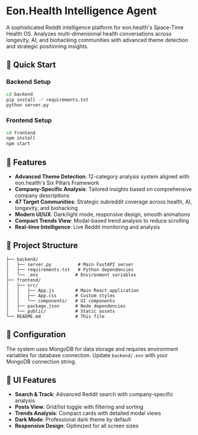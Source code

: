 # Eon.Health Intelligence Agent

A sophisticated Reddit intelligence platform for eon.health's Space-Time Health OS. Analyzes multi-dimensional health conversations across longevity, AI, and biohacking communities with advanced theme detection and strategic positioning insights.

## 🚀 Quick Start

### Backend Setup
```bash
cd backend
pip install -r requirements.txt
python server.py
```

### Frontend Setup
```bash
cd frontend
npm install
npm start
```

## 🎯 Features

- **Advanced Theme Detection**: 12-category analysis system aligned with eon.health's Six Pillars Framework
- **Company-Specific Analysis**: Tailored insights based on comprehensive company descriptions
- **47 Target Communities**: Strategic subreddit coverage across health, AI, longevity, and biohacking
- **Modern UI/UX**: Dark/light mode, responsive design, smooth animations
- **Compact Trends View**: Modal-based trend analysis to reduce scrolling
- **Real-time Intelligence**: Live Reddit monitoring and analysis

## 📁 Project Structure

```
├── backend/
│   ├── server.py          # Main FastAPI server
│   ├── requirements.txt   # Python dependencies
│   └── .env              # Environment variables
├── frontend/
│   ├── src/
│   │   ├── App.js        # Main React application
│   │   ├── App.css       # Custom styles
│   │   └── components/   # UI components
│   ├── package.json      # Node dependencies
│   └── public/           # Static assets
└── README.md             # This file
```

## 🔧 Configuration

The system uses MongoDB for data storage and requires environment variables for database connection. Update `backend/.env` with your MongoDB connection string.

## 🎨 UI Features

- **Search & Track**: Advanced Reddit search with company-specific analysis
- **Posts View**: Grid/list toggle with filtering and sorting
- **Trends Analysis**: Compact cards with detailed modal views
- **Dark Mode**: Professional dark theme by default
- **Responsive Design**: Optimized for all screen sizes

